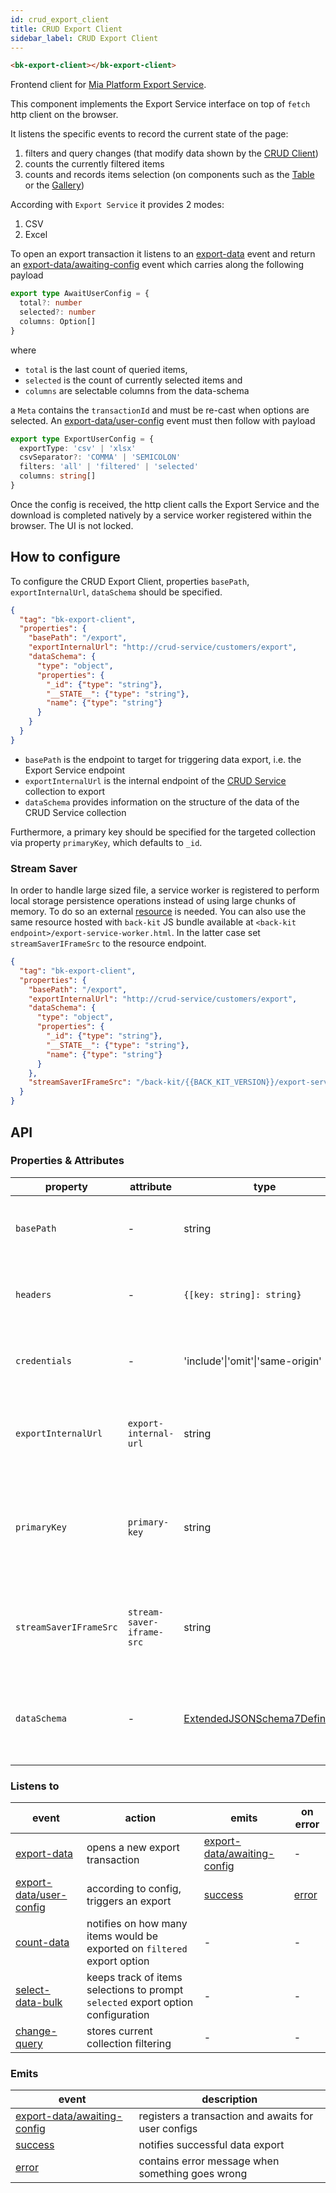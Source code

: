 ```yaml
---
id: crud_export_client
title: CRUD Export Client
sidebar_label: CRUD Export Client
---
```




<!--
WARNING:
This file is automatically generated. Please edit the 'README' file of the corresponding component and run `yarn copy:docs`
-->

[crud-service]: /runtime_suite/crud-service/10_overview_and_usage.md
[export-service]: /runtime_suite/export-service/10_overview.md

[resource]: https://jimmywarting.github.io/StreamSaver.js/mitm.html?version=2.0.0

[data-schema]: /microfrontend-composer/back-kit/30_page_layout.md#data-schema

[bk-table]: /microfrontend-composer/back-kit/60_components/520_table.md
[bk-gallery]: /microfrontend-composer/back-kit/60_components/370_gallery.md
[bk-crud-client]: /microfrontend-composer/back-kit/60_components/100_crud_client.md

[export-data]: /microfrontend-composer/back-kit/70_events.md#export-data
[count-data]: /microfrontend-composer/back-kit/70_events.md#count-data
[select-data-bulk]: /microfrontend-composer/back-kit/70_events.md#select-data-bulk
[change-query]: /microfrontend-composer/back-kit/70_events.md#change-query
[export-data/user-config]: /microfrontend-composer/back-kit/70_events.md#export-data---user-config
[export-data/awaiting-config]: /microfrontend-composer/back-kit/70_events.md#export-data---request-config
[success]: /microfrontend-composer/back-kit/70_events.md#success
[error]: /microfrontend-composer/back-kit/70_events.md#error



```html
<bk-export-client></bk-export-client>
```

Frontend client for [Mia Platform Export Service][export-service].

<!-- TODO link export flow -->

This component implements the Export Service interface on top of `fetch` http client on the browser.

It listens the specific events to record the current state of the page:

1. filters and query changes (that modify data shown by the [CRUD Client][bk-crud-client])
2. counts the currently filtered items
3. counts and records items selection (on components such as the [Table][bk-table] or the [Gallery][bk-gallery])

According with `Export Service` it provides 2 modes:

1. CSV
2. Excel

To open an export transaction it listens to an [export-data] event and return an [export-data/awaiting-config]
event which carries along the following payload

```typescript
export type AwaitUserConfig = {
  total?: number
  selected?: number
  columns: Option[]
}
```

where
- `total` is the last count of queried items,
- `selected` is the count of currently selected items and
- `columns` are selectable columns from the data-schema

a `Meta` contains the `transactionId` and must be re-cast when options are selected. An [export-data/user-config]
event must then follow with payload

```typescript
export type ExportUserConfig = {
  exportType: 'csv' | 'xlsx'
  csvSeparator?: 'COMMA' | 'SEMICOLON'
  filters: 'all' | 'filtered' | 'selected'
  columns: string[]
}
```

Once the config is received, the http client calls the Export Service and the download is completed natively by
a service worker registered within the browser. The UI is not locked.

## How to configure


To configure the CRUD Export Client, properties `basePath`, `exportInternalUrl`, `dataSchema` should be specified.

```json
{
  "tag": "bk-export-client",
  "properties": {
    "basePath": "/export",
    "exportInternalUrl": "http://crud-service/customers/export",
    "dataSchema": {
      "type": "object",
      "properties": {
        "_id": {"type": "string"},
        "__STATE__": {"type": "string"},
        "name": {"type": "string"}
      }
    }
  }
}
```

- `basePath` is the endpoint to target for triggering data export, i.e. the Export Service endpoint
- `exportInternalUrl` is the internal endpoint of the [CRUD Service][crud-service] collection to export
- `dataSchema` provides information on the structure of the data of the CRUD Service collection

Furthermore, a primary key should be specified for the targeted collection via property `primaryKey`, which defaults to `_id`.

### Stream Saver

In order to handle large sized file, a service worker is registered to perform local storage persistence operations instead of using large chunks of memory. To do so an external [resource] is needed. You can also use the same resource hosted with `back-kit` JS bundle available at `<back-kit endpoint>/export-service-worker.html`.
In the latter case set `streamSaverIFrameSrc` to the resource endpoint.


```json
{
  "tag": "bk-export-client",
  "properties": {
    "basePath": "/export",
    "exportInternalUrl": "http://crud-service/customers/export",
    "dataSchema": {
      "type": "object",
      "properties": {
        "_id": {"type": "string"},
        "__STATE__": {"type": "string"},
        "name": {"type": "string"}
      }
    },
    "streamSaverIFrameSrc": "/back-kit/{{BACK_KIT_VERSION}}/export-service-worker.html"
  }
}
```

<!-- ###
To allow notifications in case of failure an `error` event is triggered.
Add to `bk-notifications` the following error trigger
```json
{
  ...,
  "errorEventMap": {
    "export-data": {
      "title": "Error",
      "content": "An error occurred while exporting data"
    },
    ...
  }
}
``` -->

## API

### Properties & Attributes

| property               | attribute                 | type                                          | default | description                                                                       |
| ---------------------- | ------------------------- |-----------------------------------------------| ------- | --------------------------------------------------------------------------------- |
| `basePath`             | -                         | string                                        | -       | the URL base path to which to send HTTP requests                                  |
| `headers`              | -                         | `{[key: string]: string}`                     | -       | headers to add when an HTTP request is sent                                       |
| `credentials`          | -                         | 'include'\|'omit'\|'same-origin'              | -       | credentials policy to apply to HTTP requests                                      |
| `exportInternalUrl`    | `export-internal-url`     | string                                        | -       | url to be called internally to get `jsonl` formatted data                         |
| `primaryKey`           | `primary-key`             | string                                        | '_id'   | primary key to filter selected data when `selected only export` option is enabled |
| `streamSaverIFrameSrc` | `stream-saver-iframe-src` | string                                        | -       | location where stream saver service worker files are served                       |
| `dataSchema`           | -                         | [ExtendedJSONSchema7Definition][data-schema]  | -       | data-schema describing the fields structure of the CRUD collection                |

### Listens to

| event                     | action                                                                           | emits                         | on error |
| ------------------------- | -------------------------------------------------------------------------------- | ----------------------------- | -------- |
| [export-data]             | opens a new export transaction                                                   | [export-data/awaiting-config] | -        |
| [export-data/user-config] | according to config, triggers an export                                          | [success]                     | [error]  |
| [count-data]              | notifies on how many items would be exported on `filtered` export option         | -                             | -        |
| [select-data-bulk]        | keeps track of items selections to prompt `selected` export option configuration | -                             | -        |
| [change-query]            | stores current collection filtering                                              | -                             | -        |

### Emits

| event                         | description                                         |
| ----------------------------- | --------------------------------------------------- |
| [export-data/awaiting-config] | registers a transaction and awaits for user configs |
| [success]                     | notifies successful data export                     |
| [error]                       | contains error message when something goes wrong    |
